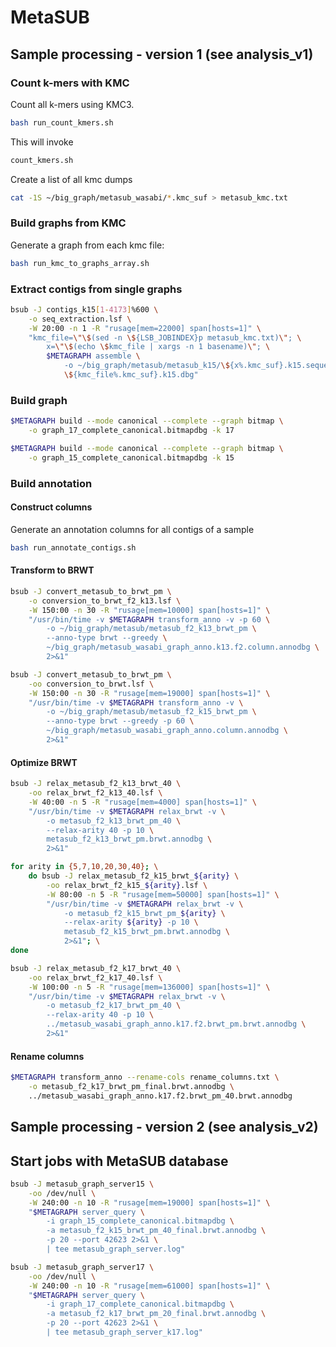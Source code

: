 # MetaSUB

## Sample processing - version 1 (see analysis_v1)

### Count k-mers with KMC

Count all k-mers using KMC3. 
```bash
bash run_count_kmers.sh
```
This will invoke
```bash
count_kmers.sh
```

Create a list of all kmc dumps
```bash
cat -1S ~/big_graph/metasub_wasabi/*.kmc_suf > metasub_kmc.txt
```

### Build graphs from KMC
Generate a graph from each kmc file:
```bash
bash run_kmc_to_graphs_array.sh
```

### Extract contigs from single graphs

```bash
bsub -J contigs_k15[1-4173]%600 \
    -o seq_extraction.lsf \
    -W 20:00 -n 1 -R "rusage[mem=22000] span[hosts=1]" \
    "kmc_file=\"\$(sed -n \${LSB_JOBINDEX}p metasub_kmc.txt)\"; \
        x=\"\$(echo \$kmc_file | xargs -n 1 basename)\"; \
        $METAGRAPH assemble \
            -o ~/big_graph/metasub/metasub_k15/\${x%.kmc_suf}.k15.sequences \
            \${kmc_file%.kmc_suf}.k15.dbg"
```

### Build graph
```bash
$METAGRAPH build --mode canonical --complete --graph bitmap \
    -o graph_17_complete_canonical.bitmapdbg -k 17
```

```bash
$METAGRAPH build --mode canonical --complete --graph bitmap \
    -o graph_15_complete_canonical.bitmapdbg -k 15
```

### Build annotation

#### Construct columns
Generate an annotation columns for all contigs of a sample
```bash
bash run_annotate_contigs.sh
```

#### Transform to BRWT

```bash
bsub -J convert_metasub_to_brwt_pm \
    -o conversion_to_brwt_f2_k13.lsf \
    -W 150:00 -n 30 -R "rusage[mem=10000] span[hosts=1]" \
    "/usr/bin/time -v $METAGRAPH transform_anno -v -p 60 \
        -o ~/big_graph/metasub/metasub_f2_k13_brwt_pm \
        --anno-type brwt --greedy \
        ~/big_graph/metasub_wasabi_graph_anno.k13.f2.column.annodbg \
        2>&1"
```

```bash
bsub -J convert_metasub_to_brwt_pm \
    -oo conversion_to_brwt.lsf \
    -W 150:00 -n 30 -R "rusage[mem=19000] span[hosts=1]" \
    "/usr/bin/time -v $METAGRAPH transform_anno -v \
        -o ~/big_graph/metasub/metasub_f2_k15_brwt_pm \
        --anno-type brwt --greedy -p 60 \
        ~/big_graph/metasub_wasabi_graph_anno.column.annodbg \
        2>&1"
```

#### Optimize BRWT

```bash
bsub -J relax_metasub_f2_k13_brwt_40 \
    -oo relax_brwt_f2_k13_40.lsf \
    -W 40:00 -n 5 -R "rusage[mem=4000] span[hosts=1]" \
    "/usr/bin/time -v $METAGRAPH relax_brwt -v \
        -o metasub_f2_k13_brwt_pm_40 \
        --relax-arity 40 -p 10 \
        metasub_f2_k13_brwt_pm.brwt.annodbg \
        2>&1"
```

```bash
for arity in {5,7,10,20,30,40}; \
    do bsub -J relax_metasub_f2_k15_brwt_${arity} \
        -oo relax_brwt_f2_k15_${arity}.lsf \
        -W 80:00 -n 5 -R "rusage[mem=50000] span[hosts=1]" \
        "/usr/bin/time -v $METAGRAPH relax_brwt -v \
            -o metasub_f2_k15_brwt_pm_${arity} \
            --relax-arity ${arity} -p 10 \
            metasub_f2_k15_brwt_pm.brwt.annodbg \
            2>&1"; \
done
```

```bash
bsub -J relax_metasub_f2_k17_brwt_40 \
    -oo relax_brwt_f2_k17_40.lsf \
    -W 100:00 -n 5 -R "rusage[mem=136000] span[hosts=1]" \
    "/usr/bin/time -v $METAGRAPH relax_brwt -v \
        -o metasub_f2_k17_brwt_pm_40 \
        --relax-arity 40 -p 10 \
        ../metasub_wasabi_graph_anno.k17.f2.brwt_pm.brwt.annodbg \
        2>&1"
```

#### Rename columns

```bash
$METAGRAPH transform_anno --rename-cols rename_columns.txt \
    -o metasub_f2_k17_brwt_pm_final.brwt.annodbg \
    ../metasub_wasabi_graph_anno.k17.f2.brwt_pm_40.brwt.annodbg
```

## Sample processing - version 2 (see analysis_v2)

## Start jobs with MetaSUB database

```bash
bsub -J metasub_graph_server15 \
    -oo /dev/null \
    -W 240:00 -n 10 -R "rusage[mem=19000] span[hosts=1]" \
    "$METAGRAPH server_query \
        -i graph_15_complete_canonical.bitmapdbg \
        -a metasub_f2_k15_brwt_pm_40_final.brwt.annodbg \
        -p 20 --port 42623 2>&1 \
        | tee metasub_graph_server.log"
```

```bash
bsub -J metasub_graph_server17 \
    -oo /dev/null \
    -W 240:00 -n 10 -R "rusage[mem=61000] span[hosts=1]" \
    "$METAGRAPH server_query \
        -i graph_17_complete_canonical.bitmapdbg \
        -a metasub_f2_k17_brwt_pm_20_final.brwt.annodbg \
        -p 20 --port 42623 2>&1 \
        | tee metasub_graph_server_k17.log"
```
